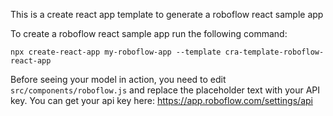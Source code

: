 This is a create react app template to generate a roboflow react sample app

To create a roboflow react sample app run the following command:

```
npx create-react-app my-roboflow-app --template cra-template-roboflow-react-app
```

Before seeing your model in action, you need to edit `src/components/roboflow.js` and replace the placeholder text with your API key. You can get your api key here: https://app.roboflow.com/settings/api

